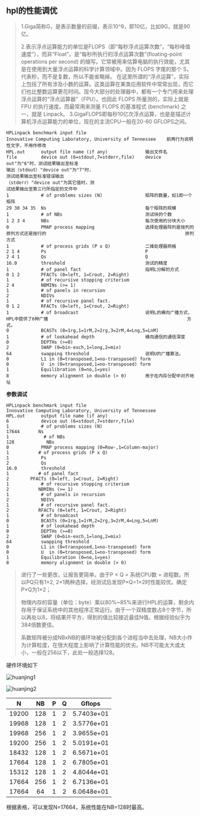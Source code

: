 ## hpl的性能调优

> 1.Giga简称G，是表示数量的前缀，表示10^9，即10亿，比如9G，就是90亿。
>
> 2.表示浮点运算能力的单位是FLOPS（即“每秒浮点运算次数”，“每秒峰值速度”），而非“Float”。是“每秒所执行的浮点运算次数”(floating-point operations per second) 的缩写。它常被用来估算电脑的执行效能，尤其是在使用到大量浮点运算的科学计算领域中。因为 FLOPS 字尾的那个 S，代表秒，而不是复数，所以不能省略掉。
> 在这里所谓的“浮点运算”，实际上包括了所有涉及小数的运算。这类运算在某类应用软件中常常出现，而它们也比整数运算更花时间。现今大部分的处理器中，都有一个专门用来处理浮点运算的“浮点运算器”（FPU）。也因此 FLOPS 所量测的，实际上就是 FPU 的执行速度。而最常用来测量 FLOPS 的基准程式 (benchmark) 之一，就是 Linpack。
> 3.GigaFLOPS即每秒10亿次浮点运算，也是是描述计算机浮点运算能力的单位，现在的主流CPU一般在20-60 GFLOPS之间。

```
HPLinpack benchmark input file
Innovative Computing Laboratory, University of Tennessee    前两行为说明性文字，不用作修改
HPL.out      output file name (if any) 				输出文件名
file         device out (6=stdout,7=stderr,file)	device out"为"6"时，测试结果输出至标准													  输出（stdout）"device out"为"7"时，													  测试结果输出至标准错误输出																（stderr）"device out"为其它值时，测														试结果输出至第三行所指定的文件中
1            # of problems sizes (N)				矩阵的数量，如1即一个矩阵
29 30 34 35  Ns										每个矩阵的规模
1            # of NBs								测试块的个数
1 2 3 4      NBs									每次使用的分块大小
0            PMAP process mapping 					选择处理器阵列是按列的排列方式还是按行的													排列方式
1            # of process grids (P x Q)				二维处理器网格
2 1 4        Ps										P
2 4 1        Qs										Q
16.0         threshold								测试的精度
1            # of panel fact						指明L分解的方式
0 1 2        PFACTs (0=left, 1=Crout, 2=Right)		
1            # of recursive stopping criterium		
2 4          NBMINs (>= 1)
1            # of panels in recursion
2            NDIVs
1            # of recursive panel fact.
0 1 2        RFACTs (0=left, 1=Crout, 2=Right)
1            # of broadcast							说明L的横向广播方式，HPL中提供了6种广播													  方式。
0            BCASTs (0=1rg,1=1rM,2=2rg,3=2rM,4=Lng,5=LnM)
1            # of lookahead depth					横向通信的通信深度
0            DEPTHs (>=0)
2            SWAP (0=bin-exch,1=long,2=mix)
64           swapping threshold						说明U的广播算法。
0            L1 in (0=transposed,1=no-transposed) form
0            U  in (0=transposed,1=no-transposed) form
1            Equilibration (0=no,1=yes)
8            memory alignment in double (> 0)		用于在内存分配中对齐地址
```

**参数调试**

```
HPLinpack benchmark input file
Innovative Computing Laboratory, University of Tennessee
HPL.out      output file name (if any)
6            device out (6=stdout,7=stderr,file)
1            # of problems sizes (N)
17644       Ns
1             # of NBs
128            NBs
0            PMAP process mapping (0=Row-,1=Column-major)
1           # of process grids (P x Q)
1            Ps
2            Qs
16.0         threshold
1           # of panel fact
2        PFACTs (0=left, 1=Crout, 2=Right)
1            # of recursive stopping criterium
2           NBMINs (>= 1)
1            # of panels in recursion
2            NDIVs
1            # of recursive panel fact.
2           RFACTs (0=left, 1=Crout, 2=Right)
1            # of broadcast
0            BCASTs (0=1rg,1=1rM,2=2rg,3=2rM,4=Lng,5=LnM)
1            # of lookahead depth
0            DEPTHs (>=0)
2            SWAP (0=bin-exch,1=long,2=mix)
64           swapping threshold
0            L1 in (0=transposed,1=no-transposed) form
0            U  in (0=transposed,1=no-transposed) form
1            Equilibration (0=no,1=yes)
8            memory alignment in double (> 0)
```

> 进行了一些更改，让报告更简单。由于P × Q = 系统CPU数 = 进程数。所以PQ只有1×2, 2×1两种选择，经测试后发现P×Q=1×2时性能较优。确定P×Q为1×2；
>
> 物理内存的容量（单位：byte）乘以80%~85%来进行HPL的运算，剩余内存用于保证系统中的其他程序正常运行。由于一个双精度数占8个字节，所以再处以8，将结果开平方，得到的值比较接近最佳N值。根据经验似乎为384倍数更佳。
>
> 系数矩阵被分成NBxNB的循环块被分配到各个进程当中去处理，NB大小作为计算粒度，在很大程度上影响了计算性能的优劣。NB不可能太大或太小，一般在256以下，此处一般选择128。

硬件环境如下

![huanjing1](D:\我的文件\实验室\第二次\huanjing1.png)

![huanjing2](D:\我的文件\实验室\第二次\huanjing2.png)

|   N   |  NB  |  P   |  Q   |   Gflops   |
| :---: | :--: | :--: | :--: | :--------: |
| 19200 | 128  |  1   |  2   | 5.7403e+01 |
| 19968 | 128  |  1   |  2   | 3.5776e+01 |
| 19968 | 256  |  1   |  2   | 3.9655e+01 |
| 19200 | 256  |  1   |  2   | 5.0191e+01 |
| 18432 | 128  |  1   |  2   | 6.5671e+01 |
| 17664 | 128  |  1   |  2   | 6.7805e+01 |
| 15312 | 128  |  1   |  2   | 4.8044e+01 |
| 17664 | 256  |  1   |  2   | 6.7136e+01 |
| 17664 |  64  |  1   |  2   | 6.0648e+01 |

根据表格，可以发现N=17664，系统性能在NB=128时最高。